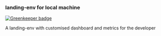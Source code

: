 ### landing-env for local machine

[![Greenkeeper badge](https://badges.greenkeeper.io/kompanycoder/landing-env.svg)](https://greenkeeper.io/)

A landing-env with customised dashboard and metrics for the developer 
